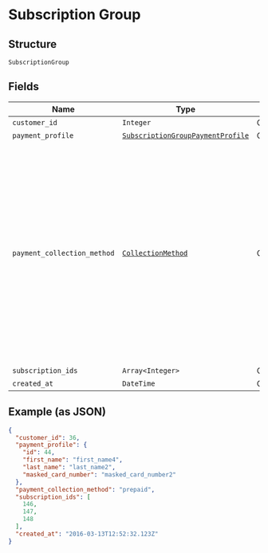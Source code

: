 
# Subscription Group

## Structure

`SubscriptionGroup`

## Fields

| Name | Type | Tags | Description |
|  --- | --- | --- | --- |
| `customer_id` | `Integer` | Optional | - |
| `payment_profile` | [`SubscriptionGroupPaymentProfile`](../../doc/models/subscription-group-payment-profile.md) | Optional | - |
| `payment_collection_method` | [`CollectionMethod`](../../doc/models/collection-method.md) | Optional | The type of payment collection to be used in the subscription. For legacy Statements Architecture valid options are - `invoice`, `automatic`. For current Relationship Invoicing Architecture valid options are - `remittance`, `automatic`, `prepaid`. |
| `subscription_ids` | `Array<Integer>` | Optional | - |
| `created_at` | `DateTime` | Optional | - |

## Example (as JSON)

```json
{
  "customer_id": 36,
  "payment_profile": {
    "id": 44,
    "first_name": "first_name4",
    "last_name": "last_name2",
    "masked_card_number": "masked_card_number2"
  },
  "payment_collection_method": "prepaid",
  "subscription_ids": [
    146,
    147,
    148
  ],
  "created_at": "2016-03-13T12:52:32.123Z"
}
```

